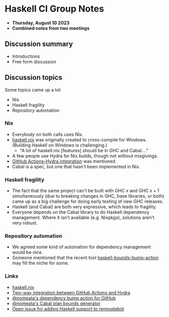 # Haskell CI Group Notes

* **Thursday, August 10 2023**
* **Combined notes from two meetings**

## Discussion summary

* Introductions
* Free form discussion

## Discussion topics
Some topics came up a lot:

* Nix
* Haskell fragility
* Repository automation

### Nix

* Everybody on both calls uses Nix.
* [haskell.nix] was originally created to cross-compile for Windows. (Building Haskell on Windows is challenging.)
    * "A lot of haskell.nix [features] should be in GHC and Cabal...."
* A few people use Hydra for Nix builds, though not without misgivings.
* [GitHub Actions–Hydra integration][gh-hydra] was mentioned.
* Cabal is a spec, but one that hasn't been implemented in Nix.

### Haskell fragility

* The fact that the same project can't be built with GHC $x$ and GHC $x+1$ simultaneously (due to breaking changes in GHC, base libraries, or both) came up as a big challenge for doing early testing of new GHC releases.
* Haskell (and Cabal) are both very expressive, which leads to fragility.
* Everyone depends on the Cabal library to do Haskell dependency management. Where it isn't available (e.g. Nixpkgs), solutions aren't very robust.

### Repository automation

* We agreed some kind of automation for dependency management would be nice.
* Someone mentioned that the recent tool [haskell-bounds-bump-action](https://github.com/nomeata/haskell-bounds-bump-action) may fill the niche for some.

### Links

* [haskell.nix]
* [Two-way integration between GitHub Actions and Hydra][gh-hydra]
* [@nomeata's dependency bump action for GitHub](https://github.com/nomeata/haskell-bounds-bump-action)
* [@nomeata's Cabal plan bounds generator](https://github.com/nomeata/cabal-plan-bounds)
* [Open issue for adding Haskell support to renovatebot](https://github.com/renovatebot/renovate/issues/8187)

[haskell.nix]: https://github.com/input-output-hk/haskell.nix/
[gh-hydra]: https://github.com/input-output-hk/hydra-tools/tree/master
